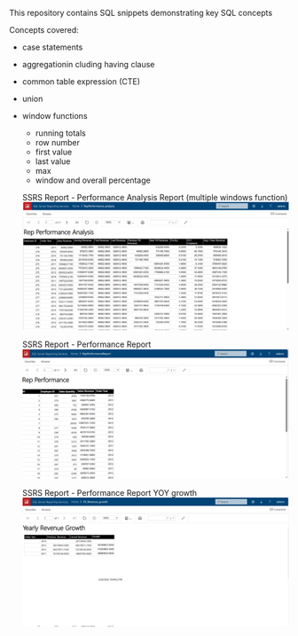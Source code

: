 This repository contains SQL snippets demonstrating key SQL concepts

Concepts covered:

- case statements
- aggregationin cluding having clause
- common table expression (CTE)
- union
- window functions

  - running totals
  - row number
  - first value
  - last value
  - max
  - window and overall percentage

  SSRS Report - Performance Analysis Report (multiple windows function)
  ![Alt text](T-SQL/SSRS_Performance_analysis.png)

  SSRS Report - Performance Report
  ![Alt text](T-SQL/SSRS_Performance_Report.png)

  SSRS Report - Performance Report YOY growth
  ![Alt text](T-SQL/SSRS_Performance_YOY_growth.png)
